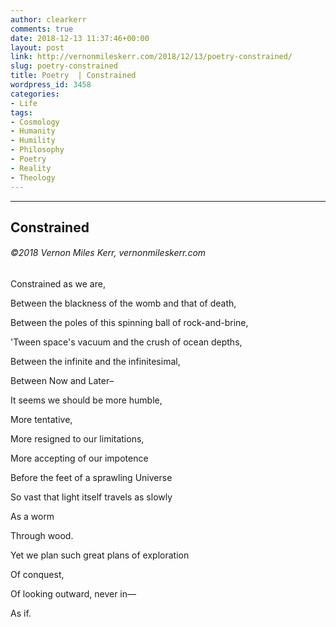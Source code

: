 ```yaml
---
author: clearkerr
comments: true
date: 2018-12-13 11:37:46+00:00
layout: post
link: http://vernonmileskerr.com/2018/12/13/poetry-constrained/
slug: poetry-constrained
title: Poetry  | Constrained
wordpress_id: 3458
categories:
- Life
tags:
- Cosmology
- Humanity
- Humility
- Philosophy
- Poetry
- Reality
- Theology
---
```


* * *





## Constrained




###### ©2018 Vernon Miles Kerr, vernonmileskerr.com


Constrained as we are,

Between the blackness of the womb and that of death,

Between the poles of this spinning ball of rock-and-brine,

'Tween space's vacuum and the crush of ocean depths,

Between the infinite and the infinitesimal,

Between Now and Later–

It seems we should be more humble,

More tentative,

More resigned to our limitations,

More accepting of our impotence

Before the feet of a sprawling Universe

So vast that light itself travels as slowly

As a worm

Through wood.



Yet we plan such great plans of exploration

Of conquest,

Of looking outward, never in—

As if.
